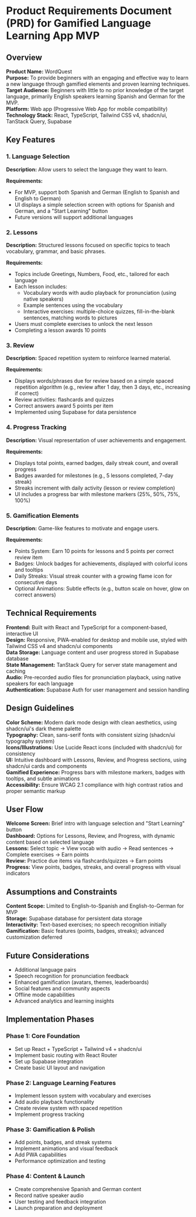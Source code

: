 # Product Requirements Document (PRD) for Gamified Language Learning App MVP

## Overview

**Product Name:** WordQuest  
**Purpose:** To provide beginners with an engaging and effective way to learn a new language through gamified elements and proven learning techniques.  
**Target Audience:** Beginners with little to no prior knowledge of the target language, primarily English speakers learning Spanish and German for the MVP.  
**Platform:** Web app (Progressive Web App for mobile compatibility)  
**Technology Stack:** React, TypeScript, Tailwind CSS v4, shadcn/ui, TanStack Query, Supabase

## Key Features

### 1. Language Selection

**Description:** Allow users to select the language they want to learn.

**Requirements:**
- For MVP, support both Spanish and German (English to Spanish and English to German)
- UI displays a simple selection screen with options for Spanish and German, and a "Start Learning" button
- Future versions will support additional languages

### 2. Lessons

**Description:** Structured lessons focused on specific topics to teach vocabulary, grammar, and basic phrases.

**Requirements:**
- Topics include Greetings, Numbers, Food, etc., tailored for each language
- Each lesson includes:
  - Vocabulary words with audio playback for pronunciation (using native speakers)
  - Example sentences using the vocabulary
  - Interactive exercises: multiple-choice quizzes, fill-in-the-blank sentences, matching words to pictures
- Users must complete exercises to unlock the next lesson
- Completing a lesson awards 10 points

### 3. Review

**Description:** Spaced repetition system to reinforce learned material.

**Requirements:**
- Displays words/phrases due for review based on a simple spaced repetition algorithm (e.g., review after 1 day, then 3 days, etc., increasing if correct)
- Review activities: flashcards and quizzes
- Correct answers award 5 points per item
- Implemented using Supabase for data persistence

### 4. Progress Tracking

**Description:** Visual representation of user achievements and engagement.

**Requirements:**
- Displays total points, earned badges, daily streak count, and overall progress
- Badges awarded for milestones (e.g., 5 lessons completed, 7-day streak)
- Streaks increment with daily activity (lesson or review completion)
- UI includes a progress bar with milestone markers (25%, 50%, 75%, 100%)

### 5. Gamification Elements

**Description:** Game-like features to motivate and engage users.

**Requirements:**
- Points System: Earn 10 points for lessons and 5 points per correct review item
- Badges: Unlock badges for achievements, displayed with colorful icons and tooltips
- Daily Streaks: Visual streak counter with a growing flame icon for consecutive days
- Optional Animations: Subtle effects (e.g., button scale on hover, glow on correct answers)

## Technical Requirements

**Frontend:** Built with React and TypeScript for a component-based, interactive UI  
**Design:** Responsive, PWA-enabled for desktop and mobile use, styled with Tailwind CSS v4 and shadcn/ui components  
**Data Storage:** Language content and user progress stored in Supabase database  
**State Management:** TanStack Query for server state management and caching  
**Audio:** Pre-recorded audio files for pronunciation playback, using native speakers for each language  
**Authentication:** Supabase Auth for user management and session handling

## Design Guidelines

**Color Scheme:** Modern dark mode design with clean aesthetics, using shadcn/ui's dark theme palette  
**Typography:** Clean, sans-serif fonts with consistent sizing (shadcn/ui typography system)  
**Icons/Illustrations:** Use Lucide React icons (included with shadcn/ui) for consistency  
**UI:** Intuitive dashboard with Lessons, Review, and Progress sections, using shadcn/ui cards and components  
**Gamified Experience:** Progress bars with milestone markers, badges with tooltips, and subtle animations  
**Accessibility:** Ensure WCAG 2.1 compliance with high contrast ratios and proper semantic markup

## User Flow

**Welcome Screen:** Brief intro with language selection and "Start Learning" button  
**Dashboard:** Options for Lessons, Review, and Progress, with dynamic content based on selected language  
**Lessons:** Select topic → View vocab with audio → Read sentences → Complete exercises → Earn points  
**Review:** Practice due items via flashcards/quizzes → Earn points  
**Progress:** View points, badges, streaks, and overall progress with visual indicators

## Assumptions and Constraints

**Content Scope:** Limited to English-to-Spanish and English-to-German for MVP  
**Storage:** Supabase database for persistent data storage  
**Interactivity:** Text-based exercises; no speech recognition initially  
**Gamification:** Basic features (points, badges, streaks); advanced customization deferred

## Future Considerations

- Additional language pairs
- Speech recognition for pronunciation feedback
- Enhanced gamification (avatars, themes, leaderboards)
- Social features and community aspects
- Offline mode capabilities
- Advanced analytics and learning insights

## Implementation Phases

### Phase 1: Core Foundation
- Set up React + TypeScript + Tailwind v4 + shadcn/ui
- Implement basic routing with React Router
- Set up Supabase integration
- Create basic UI layout and navigation

### Phase 2: Language Learning Features
- Implement lesson system with vocabulary and exercises
- Add audio playback functionality
- Create review system with spaced repetition
- Implement progress tracking

### Phase 3: Gamification & Polish
- Add points, badges, and streak systems
- Implement animations and visual feedback
- Add PWA capabilities
- Performance optimization and testing

### Phase 4: Content & Launch
- Create comprehensive Spanish and German content
- Record native speaker audio
- User testing and feedback integration
- Launch preparation and deployment
